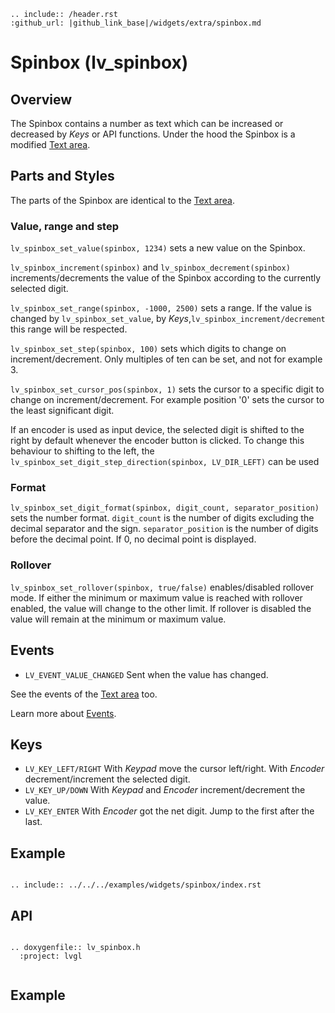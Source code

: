 ```eval_rst
.. include:: /header.rst 
:github_url: |github_link_base|/widgets/extra/spinbox.md
```
# Spinbox (lv_spinbox)

## Overview
The Spinbox contains a number as text which can be increased or decreased by *Keys* or API functions. 
Under the hood the Spinbox is a modified [Text area](/widgets/core/textarea).

## Parts and Styles
The parts of the Spinbox are identical to the [Text area](/widgets/core/textarea).

### Value, range and step
`lv_spinbox_set_value(spinbox, 1234)` sets a new value on the Spinbox.

`lv_spinbox_increment(spinbox)` and `lv_spinbox_decrement(spinbox)` increments/decrements the value of the Spinbox according to the currently selected digit. 

`lv_spinbox_set_range(spinbox, -1000, 2500)` sets a range. If the value is changed by `lv_spinbox_set_value`, by *Keys*,`lv_spinbox_increment/decrement` this range will be respected.

`lv_spinbox_set_step(spinbox, 100)` sets which digits to change on increment/decrement. Only multiples of ten can be set, and not for example 3. 

`lv_spinbox_set_cursor_pos(spinbox, 1)` sets the cursor to a specific digit to change on increment/decrement. For example position '0' sets the cursor to the least significant digit.

If an encoder is used as input device, the selected digit is shifted to the right by default whenever the encoder button is clicked. To change this behaviour to shifting to the left, the `lv_spinbox_set_digit_step_direction(spinbox, LV_DIR_LEFT)` can be used

### Format

`lv_spinbox_set_digit_format(spinbox, digit_count, separator_position)` sets the number format. `digit_count` is the number of digits excluding the decimal separator and the sign.
`separator_position` is the number of digits before the decimal point. If 0, no decimal point is displayed.

### Rollover
`lv_spinbox_set_rollover(spinbox, true/false)` enables/disabled rollover mode. If either the minimum or maximum value is reached with rollover enabled, the value will change to the other limit. If rollover is disabled the value will remain at the minimum or maximum value. 

## Events
- `LV_EVENT_VALUE_CHANGED` Sent when the value has changed.

See the events of the [Text area](/widgets/core/textarea) too.

Learn more about [Events](/overview/event).

## Keys
- `LV_KEY_LEFT/RIGHT` With *Keypad* move the cursor left/right. With *Encoder* decrement/increment the selected digit. 
- `LV_KEY_UP/DOWN` With *Keypad* and *Encoder* increment/decrement the value.  
- `LV_KEY_ENTER` With *Encoder* got the net digit. Jump to the first after the last. 

## Example

```eval_rst

.. include:: ../../../examples/widgets/spinbox/index.rst

```

## API 

```eval_rst

.. doxygenfile:: lv_spinbox.h
  :project: lvgl
        
```
## Example
